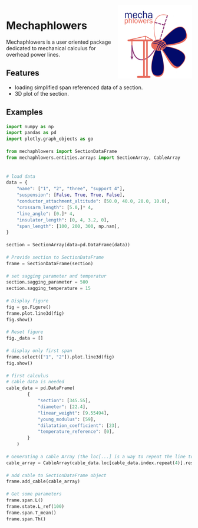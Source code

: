 <img src="_static/logos/mechaphlowers_fullsize.png" width="200" height="200" alt="Phlowers logo" style="float: right; display: block; margin: 0 auto"/>

# Mechaphlowers


Mechaphlowers is a user oriented package dedicated to mechanical calculus for overhead power lines.

## Features

- loading simplified span referenced data of a section.
- 3D plot of the section.

<!-- ## Why use mechaphlowers ? -->


## Examples

```python
import numpy as np
import pandas as pd
import plotly.graph_objects as go

from mechaphlowers import SectionDataFrame
from mechaphlowers.entities.arrays import SectionArray, CableArray


# load data 
data = {
	"name": ["1", "2", "three", "support 4"],
	"suspension": [False, True, True, False],
	"conductor_attachment_altitude": [50.0, 40.0, 20.0, 10.0],
	"crossarm_length": [5.0,]* 4,
	"line_angle": [0.]* 4,
	"insulator_length": [0, 4, 3.2, 0],
	"span_length": [100, 200, 300, np.nan],
}

section = SectionArray(data=pd.DataFrame(data))

# Provide section to SectionDataFrame
frame = SectionDataFrame(section)

# set sagging parameter and temperatur 
section.sagging_parameter = 500
section.sagging_temperature = 15

# Display figure
fig = go.Figure()
frame.plot.line3d(fig)
fig.show()

# Reset figure
fig._data = []

# display only first span
frame.select(["1", "2"]).plot.line3d(fig)
fig.show()

# first calculus
# cable data is needed
cable_data = pd.DataFrame(
		{
			"section": [345.55],
			"diameter": [22.4],
			"linear_weight": [9.55494],
			"young_modulus": [59],
			"dilatation_coefficient": [23],
			"temperature_reference": [0],
		}
	)

# Generating a cable Array (the loc[...] is a way to repeat the line to correspond to the SectionArray length)
cable_array = CableArray(cable_data.loc[cable_data.index.repeat(4)].reset_index(drop=True))

# add cable to SectionDataFrame object
frame.add_cable(cable_array)

# Get some parameters
frame.span.L()
frame.state.L_ref(100)
frame.span.T_mean()
frame.span.Th()

```
